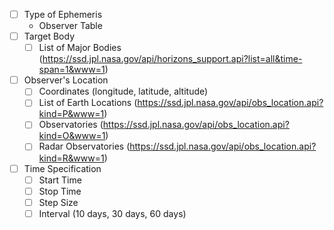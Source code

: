 - [ ] Type of Ephemeris
  - Observer Table
- [ ] Target Body
  - [ ] List of Major Bodies (https://ssd.jpl.nasa.gov/api/horizons_support.api?list=all&time-span=1&www=1)
- [ ] Observer's Location
  - [ ] Coordinates (longitude, latitude, altitude)
  - [ ] List of Earth Locations (https://ssd.jpl.nasa.gov/api/obs_location.api?kind=P&www=1)
  - [ ] Observatories (https://ssd.jpl.nasa.gov/api/obs_location.api?kind=O&www=1)
  - [ ] Radar Observatories (https://ssd.jpl.nasa.gov/api/obs_location.api?kind=R&www=1)
- [ ] Time Specification
  - [ ] Start Time
  - [ ] Stop Time
  - [ ] Step Size
  - [ ] Interval (10 days, 30 days, 60 days)
